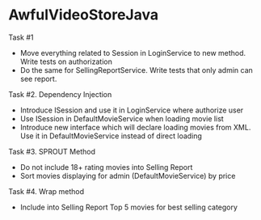AwfulVideoStoreJava
===================

Task #1
 - Move everything related to Session in LoginService to new method. Write tests on authorization
 - Do the same for SellingReportService. Write tests that only admin can see report.

Task #2. Dependency Injection
 - Introduce ISession and use it in LoginService where authorize user
 - Use ISession in DefaultMovieService when loading movie list
 - Introduce new interface which will declare loading movies from XML. Use it in DefaultMovieService instead of direct loading

Task #3. SPROUT Method
 - Do not include 18+ rating movies into Selling Report
 - Sort movies displaying for admin (DefaultMovieService) by price

Task #4. Wrap method
 - Include into Selling Report Top 5 movies for best selling category
